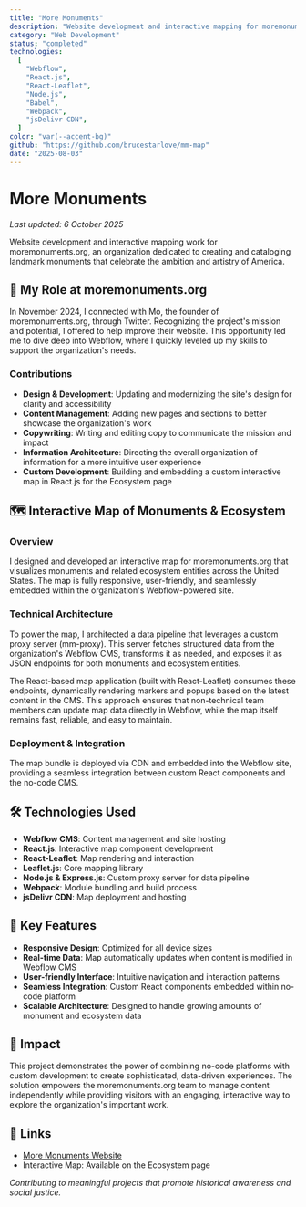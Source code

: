 ```yaml
---
title: "More Monuments"
description: "Website development and interactive mapping for moremonuments.org"
category: "Web Development"
status: "completed"
technologies:
  [
    "Webflow",
    "React.js",
    "React-Leaflet",
    "Node.js",
    "Babel",
    "Webpack",
    "jsDelivr CDN",
  ]
color: "var(--accent-bg)"
github: "https://github.com/brucestarlove/mm-map"
date: "2025-08-03"
---
```


# More Monuments

_Last updated: 6 October 2025_

Website development and interactive mapping work for moremonuments.org, an organization dedicated to creating and cataloging landmark monuments that celebrate the ambition and artistry of America.

## 🤝 My Role at moremonuments.org

In November 2024, I connected with Mo, the founder of moremonuments.org, through Twitter. Recognizing the project's mission and potential, I offered to help improve their website. This opportunity led me to dive deep into Webflow, where I quickly leveled up my skills to support the organization's needs.

### Contributions

- **Design & Development**: Updating and modernizing the site's design for clarity and accessibility
- **Content Management**: Adding new pages and sections to better showcase the organization's work
- **Copywriting**: Writing and editing copy to communicate the mission and impact
- **Information Architecture**: Directing the overall organization of information for a more intuitive user experience
- **Custom Development**: Building and embedding a custom interactive map in React.js for the Ecosystem page

## 🗺️ Interactive Map of Monuments & Ecosystem

### Overview

I designed and developed an interactive map for moremonuments.org that visualizes monuments and related ecosystem entities across the United States. The map is fully responsive, user-friendly, and seamlessly embedded within the organization's Webflow-powered site.

### Technical Architecture

To power the map, I architected a data pipeline that leverages a custom proxy server (mm-proxy). This server fetches structured data from the organization's Webflow CMS, transforms it as needed, and exposes it as JSON endpoints for both monuments and ecosystem entities.

The React-based map application (built with React-Leaflet) consumes these endpoints, dynamically rendering markers and popups based on the latest content in the CMS. This approach ensures that non-technical team members can update map data directly in Webflow, while the map itself remains fast, reliable, and easy to maintain.

### Deployment & Integration

The map bundle is deployed via CDN and embedded into the Webflow site, providing a seamless integration between custom React components and the no-code CMS.

## 🛠️ Technologies Used

- **Webflow CMS**: Content management and site hosting
- **React.js**: Interactive map component development
- **React-Leaflet**: Map rendering and interaction
- **Leaflet.js**: Core mapping library
- **Node.js & Express.js**: Custom proxy server for data pipeline
- **Webpack**: Module bundling and build process
- **jsDelivr CDN**: Map deployment and hosting

## 🎯 Key Features

- **Responsive Design**: Optimized for all device sizes
- **Real-time Data**: Map automatically updates when content is modified in Webflow CMS
- **User-friendly Interface**: Intuitive navigation and interaction patterns
- **Seamless Integration**: Custom React components embedded within no-code platform
- **Scalable Architecture**: Designed to handle growing amounts of monument and ecosystem data

## 🌟 Impact

This project demonstrates the power of combining no-code platforms with custom development to create sophisticated, data-driven experiences. The solution empowers the moremonuments.org team to manage content independently while providing visitors with an engaging, interactive way to explore the organization's important work.

## 🔗 Links

- [More Monuments Website](https://moremonuments.org)
- Interactive Map: Available on the Ecosystem page

_Contributing to meaningful projects that promote historical awareness and social justice._
